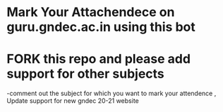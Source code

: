# Mark Your Attachendece on guru.gndec.ac.in using this bot
# FORK this repo and please add support for other subjects 
-comment out the subject for which you want to mark your attendence , 
Update support for new gndec 20-21 website
